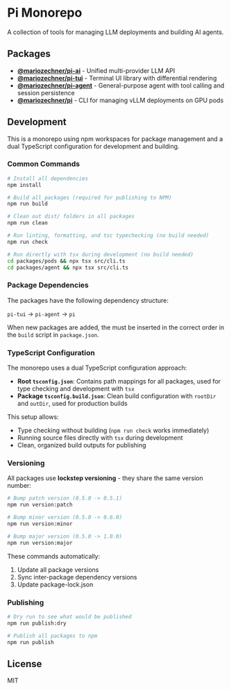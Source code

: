 # Pi Monorepo

A collection of tools for managing LLM deployments and building AI agents.

## Packages

- **[@mariozechner/pi-ai](packages/ai)** - Unified multi-provider LLM API
- **[@mariozechner/pi-tui](packages/tui)** - Terminal UI library with differential rendering
- **[@mariozechner/pi-agent](packages/agent)** - General-purpose agent with tool calling and session persistence
- **[@mariozechner/pi](packages/pods)** - CLI for managing vLLM deployments on GPU pods

## Development

This is a monorepo using npm workspaces for package management and a dual TypeScript configuration for development and building.

### Common Commands

```bash
# Install all dependencies
npm install

# Build all packages (required for publishing to NPM)
npm run build

# Clean out dist/ folders in all packages
npm run clean

# Run linting, formatting, and tsc typechecking (no build needed)
npm run check

# Run directly with tsx during development (no build needed)
cd packages/pods && npx tsx src/cli.ts
cd packages/agent && npx tsx src/cli.ts
```

### Package Dependencies

The packages have the following dependency structure:

`pi-tui` -> `pi-agent` -> `pi`

When new packages are added, the must be inserted in the correct order in the `build` script in `package.json`.

### TypeScript Configuration

The monorepo uses a dual TypeScript configuration approach:
- **Root `tsconfig.json`**: Contains path mappings for all packages, used for type checking and development with `tsx`
- **Package `tsconfig.build.json`**: Clean build configuration with `rootDir` and `outDir`, used for production builds

This setup allows:
- Type checking without building (`npm run check` works immediately)
- Running source files directly with `tsx` during development
- Clean, organized build outputs for publishing

### Versioning

All packages use **lockstep versioning** - they share the same version number:

```bash
# Bump patch version (0.5.0 -> 0.5.1)
npm run version:patch

# Bump minor version (0.5.0 -> 0.6.0)
npm run version:minor

# Bump major version (0.5.0 -> 1.0.0)
npm run version:major
```

These commands automatically:
1. Update all package versions
2. Sync inter-package dependency versions
3. Update package-lock.json

### Publishing

```bash
# Dry run to see what would be published
npm run publish:dry

# Publish all packages to npm
npm run publish
```

## License

MIT